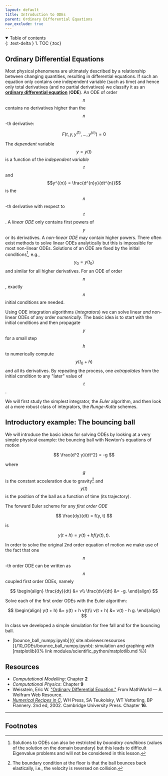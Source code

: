```yaml
---
layout: default
title: Introduction to ODEs
parent: Ordinary Differential Equations
nav_exclude: true
---
```


<details open markdown="block">
  <summary>
    Table of contents
  </summary>
  {: .text-delta }
1. TOC
{:toc}
</details>

## Ordinary Differential Equations

Most physical phenomena are ultimately described by a relationship
between changing quantities, resulting in differential equations. If
such an equation only contains one independent variable (such as time)
and hence only total derivatives (and no partial derivatives) we
classify it as an
**[ordinary differential equation](http://mathworld.wolfram.com/OrdinaryDifferentialEquation.html)**
(**ODE**). An ODE of order $$n$$ contains no derivatives higher than
the $$n$$-th derivative:

$$
F(t, y, y^{(1)},  \dots, y^{(n)}) = 0
$$

The *dependent* variable $$y = y(t)$$ is a function of the
*independent variable* $$t$$ and $$y^{(n)} = \frac{d^{n}y}{dt^{n}}$$
is the $$n$$-th derivative with respect to $$t$$. A *linear ODE* only
contains first powers of $$y$$ or its derivatives. A *non-linear ODE*
may contain higher powers. There often exist methods to solve linear
ODEs analytically but this is impossible for most non-linear
ODEs. Solutions of an ODE are fixed by the initial conditions[^1],
e.g., $$y_0 = y(t_{0})$$ and similar for all higher derivatives. For
an ODE of order $$n$$, exactly $$n$$ initial conditions are needed.

Using ODE integration algorithms (*integrators*) we can solve linear
*and* non-linear ODEs of any order *numerically*. The basic idea is to
start with the initial conditions and then propagate $$y$$ for a small
step $$h$$ to numerically compute $$y(t_0 + h)$$ and all its
derivatives. By repeating the process, one *extrapolates* from the
initial condition to any "later" value of $$t$$.

We will first study the simplest integrator, the *Euler* algorithm, and
then look at a more robust class of integrators, the *Runge-Kutta*
schemes.


## Introductory example: The bouncing ball

We will introduce the basic ideas for solving ODEs by looking at
a very simple physical example: the bouncing ball with Newton's
equations of motion

$$
\frac{d^2 y}{dt^2} = -g
$$

where $$g$$ is the constant acceleration due to gravity[^2] and
$$y(t)$$ is the position of the ball as a function of time (its
trajectory).

The forward Euler scheme for any *first order ODE* 

$$
\frac{dy}{dt} = f(y, t)
$$

is

$$
y(t + h) = y(t) + h f(y(t), t).
$$

In order to solve the original 2nd order equation of motion we make
use of the fact that one $$n$$-th order ODE can be written as $$n$$
coupled first order ODEs, namely

$$
\begin{align}
\frac{dy}{dt} &= v\\
\frac{dv}{dt} &= -g.
\end{align}
$$

Solve each of the first order ODEs with the Euler algorithm:

$$
\begin{align}
y(t + h) &= y(t) + h v(t)\\
v(t + h) &= v(t) - h g.
\end{align}
$$

In class we developed a simple simulation for free fall and for the
bouncing ball.

* [bounce_ball_numpy.ipynb]({{ site.nbviewer.resources }}/10_ODEs/bounce_ball_numpy.ipynb):
  simulation and graphing with [matplotlib]({% link
  modules/scientific_python/matplotlib.md %})



## Resources ##

* _Computational Modelling_: Chapter **2**
* _Computational Physics_: Chapter **9**
* Weisstein, Eric
  W. ["Ordinary Differential Equation."](http://mathworld.wolfram.com/OrdinaryDifferentialEquation.html)
  From MathWorld — A Wolfram Web Resource.
* _[Numerical Recipes in C](http://apps.nrbook.com/c/index.html)_, WH
  Press, SA Teukolsky, WT Vetterling, BP Flannery. 2nd
  ed, 2002. Cambridge University Press. Chapter **16**.


------------------------------------------------------------

## Footnotes

[^1]:

     Solutions to ODEs can also be restricted by *boundary conditions*
     (values of the solution on the domain boundary) but this leads to
     difficult Eigenvalue problems and will not be considered in this
     lesson.
	 
[^2]:

     The boundary condition at the floor is that the ball bounces back
     elastically, i.e., the velocity is reversed on collision.

